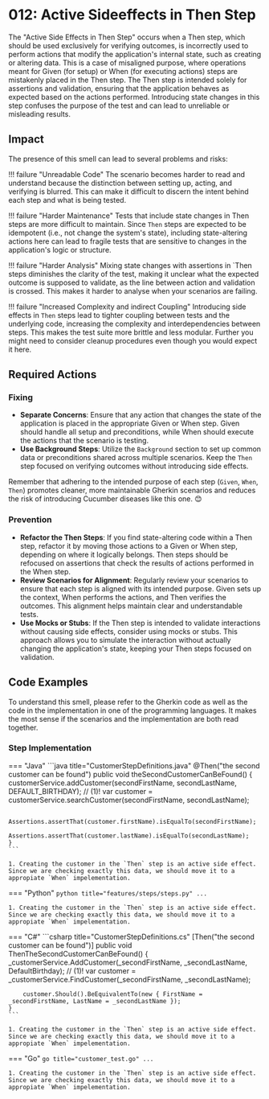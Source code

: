 # 012: Active Sideeffects in Then Step
The "Active Side Effects in Then Step" occurs when a Then step, which should be used exclusively for verifying outcomes, is incorrectly used to perform actions that modify the application's internal state, such as creating or altering data. This is a case of misaligned purpose, where operations meant for Given (for setup) or When (for executing actions) steps are mistakenly placed in the Then step. The Then step is intended solely for assertions and validation, ensuring that the application behaves as expected based on the actions performed. Introducing state changes in this step confuses the purpose of the test and can lead to unreliable or misleading results.

## Impact
The presence of this smell can lead to several problems and risks:

!!! failure "Unreadable Code"
    The scenario becomes harder to read and understand because the distinction between setting up, acting, and verifying is blurred. This can make it difficult to discern the intent behind each step and what is being tested.

!!! failure "Harder Maintenance"
    Tests that include state changes in Then steps are more difficult to maintain. Since `Then` steps are expected to be idempotent (i.e., not change the system's state), including state-altering actions here can lead to fragile tests that are sensitive to changes in the application's logic or structure.

!!! failure "Harder Analysis"
    Mixing state changes with assertions in `Then steps diminishes the clarity of the test, making it unclear what the expected outcome is supposed to validate, as the line between action and validation is crossed. This makes it harder to analyse when your scenarios are failing. 

!!! failure "Increased Complexity and indirect Coupling"
    Introducing side effects in `Then` steps lead to tighter coupling between tests and the underlying code, increasing the complexity and interdependencies between steps. This makes the test suite more brittle and less modular. Further you might need to consider cleanup procedures even though you would expect it here.

## Required Actions

### Fixing

* **Separate Concerns**: Ensure that any action that changes the state of the application is placed in the appropriate Given or When step. Given should handle all setup and preconditions, while When should execute the actions that the scenario is testing.
* **Use Background Steps**: Utilize the `Background` section to set up common data or preconditions shared across multiple scenarios. Keep the `Then` step focused on verifying outcomes without introducing side effects.

Remember that adhering to the intended purpose of each step (`Given`, `When`, `Then`) promotes cleaner, more maintainable Gherkin scenarios and reduces the risk of introducing Cucumber diseases like this one. 😊

### Prevention

* **Refactor the Then Steps**: If you find state-altering code within a Then step, refactor it by moving those actions to a Given or When step, depending on where it logically belongs. Then steps should be refocused on assertions that check the results of actions performed in the When step.
* **Review Scenarios for Alignment**: Regularly review your scenarios to ensure that each step is aligned with its intended purpose. Given sets up the context, When performs the actions, and Then verifies the outcomes. This alignment helps maintain clear and understandable tests.
* **Use Mocks or Stubs**: If the Then step is intended to validate interactions without causing side effects, consider using mocks or stubs. This approach allows you to simulate the interaction without actually changing the application's state, keeping your Then steps focused on validation.

## Code Examples
To understand this smell, please refer to the Gherkin code as well as the code in the implementation in one of the programming languages. It makes the most sense if the scenarios and the implementation are both read together.


### Step Implementation
=== "Java"
    ```java title="CustomerStepDefinitions.java"
    @Then("the second customer can be found")
    public void theSecondCustomerCanBeFound() {
        customerService.addCustomer(secondFirstName, secondLastName, DEFAULT_BIRTHDAY); // (1)!
        var customer = customerService.searchCustomer(secondFirstName, secondLastName);

        Assertions.assertThat(customer.firstName).isEqualTo(secondFirstName);
        Assertions.assertThat(customer.lastName).isEqualTo(secondLastName);
    }
    ```

    1. Creating the customer in the `Then` step is an active side effect. Since we are checking exactly this data, we should move it to a appropiate `When` impelementation. 
    
=== "Python"
    ```python title="features/steps/steps.py"
    ...
    ```

    1. Creating the customer in the `Then` step is an active side effect. Since we are checking exactly this data, we should move it to a appropiate `When` impelementation. 


=== "C#"
    ```csharp title="CustomerStepDefinitions.cs"
    [Then("the second customer can be found")]
    public void ThenTheSecondCustomerCanBeFound()
    {
        _customerService.AddCustomer(_secondFirstName, _secondLastName, DefaultBirthday); // (1)!
        var customer = _customerService.FindCustomer(_secondFirstName, _secondLastName);

        customer.Should().BeEquivalentTo(new { FirstName = _secondFirstName, LastName = _secondLastName });
    }
    ```

    1. Creating the customer in the `Then` step is an active side effect. Since we are checking exactly this data, we should move it to a appropiate `When` impelementation. 

=== "Go"
    ```go title="customer_test.go"
    ...
    ```

    1. Creating the customer in the `Then` step is an active side effect. Since we are checking exactly this data, we should move it to a appropiate `When` impelementation. 
